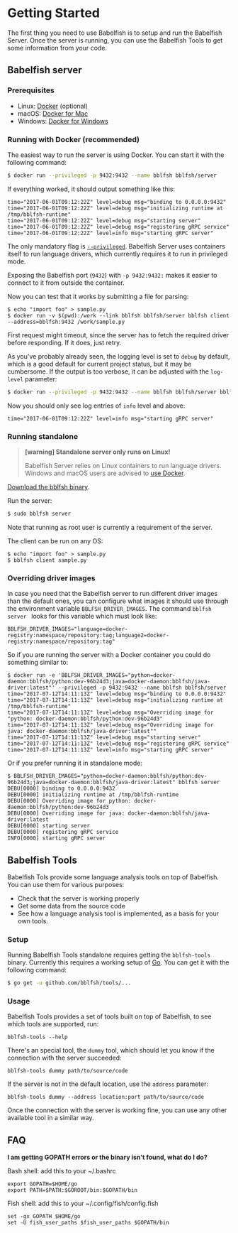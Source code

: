 # Getting Started

The first thing you need to use Babelfish is to setup and run the Babelfish
Server. Once the server is running, you can use the Babelfish Tools to get some
information from your code.

## Babelfish server

### Prerequisites

- Linux: [Docker](https://www.docker.com/community-edition) (optional)
- macOS: [Docker for Mac](https://www.docker.com/docker-mac)
- Windows: [Docker for Windows](https://www.docker.com/docker-windows)

### Running with Docker (recommended)

The easiest way to run the server is using Docker. You can start it with the
following command:

```bash
$ docker run --privileged -p 9432:9432 --name bblfsh bblfsh/server
```

If everything worked, it should output something like this:

```
time="2017-06-01T09:12:22Z" level=debug msg="binding to 0.0.0.0:9432"
time="2017-06-01T09:12:22Z" level=debug msg="initializing runtime at /tmp/bblfsh-runtime"
time="2017-06-01T09:12:22Z" level=debug msg="starting server"
time="2017-06-01T09:12:22Z" level=debug msg="registering gRPC service"
time="2017-06-01T09:12:22Z" level=info msg="starting gRPC server"
```

The only mandatory flag is [`--privileged`](https://docs.docker.com/engine/reference/run/#runtime-privilege-and-linux-capabilities).
Babelfish Server uses containers itself to run language drivers, which currently
requires it to run in privileged mode.

Exposing the Babelfish port (`9432`) with `-p 9432:9432:` makes it easier to
connect to it from outside the container.

Now you can test that it works by submitting a file for parsing:

```
$ echo "import foo" > sample.py
$ docker run -v $(pwd):/work --link bblfsh bblfsh/server bblfsh client --address=bblfsh:9432 /work/sample.py
```

First request might timeout, since the server has to fetch the required driver
before responding. If it does, just retry.

As you've probably already seen,
the logging level is set to `debug` by default,
which is a good default for current project status,
but it may be cumbersome.
If the output is too verbose,
it can be adjusted with the `log-level` parameter:

```bash
$ docker run --privileged -p 9432:9432 --name bblfsh bblfsh/server bblfsh server --log-level info
```

Now you should only see log entries of `info` level and above:

```
time="2017-06-01T09:12:22Z" level=info msg="starting gRPC server"
```

### Running standalone

> **[warning] Standalone server only runs on Linux!**
>
> Babelfish Server relies on Linux containers to run language drivers. Windows
> and macOS users are advised to [use Docker](#running-with-docker-recommended).

[Download the bblfsh binary](https://github.com/bblfsh/server/releases).

Run the server:

```bash
$ sudo bblfsh server
```

Note that running as root user is currently a requirement of the server.

The client can be run on any OS:

```
$ echo "import foo" > sample.py
$ bblfsh client sample.py
```

### Overriding driver images

In case you need that the Babelfish server to run different driver images than the default ones, you can configure what images it should use through the environment variable `BBLFSH_DRIVER_IMAGES`. The command `bblfsh server ` looks for this variable which must look like:

    BBLFSH_DRIVER_IMAGES="language=docker-registry:namespace/repository:tag;language2=docker-registry:namespace/repository:tag"

So if you are running the server with a Docker container you could do something similar to:

```
$ docker run -e 'BBLFSH_DRIVER_IMAGES="python=docker-daemon:bblfsh/python:dev-96b24d3;java=docker-daemon:bblfsh/java-driver:latest"' --privileged -p 9432:9432 --name bblfsh bblfsh/server
time="2017-07-12T14:11:13Z" level=debug msg="binding to 0.0.0.0:9432"
time="2017-07-12T14:11:13Z" level=debug msg="initializing runtime at /tmp/bblfsh-runtime"
time="2017-07-12T14:11:13Z" level=debug msg="Overriding image for "python: docker-daemon:bblfsh/python:dev-96b24d3"
time="2017-07-12T14:11:13Z" level=debug msg="Overriding image for java: docker-daemon:bblfsh/java-driver:latest""
time="2017-07-12T14:11:13Z" level=debug msg="starting server"
time="2017-07-12T14:11:13Z" level=debug msg="registering gRPC service"
time="2017-07-12T14:11:13Z" level=info msg="starting gRPC server"
```
Or if you prefer running it in standalone mode:

```
$ BBLFSH_DRIVER_IMAGES="python=docker-daemon:bblfsh/python:dev-96b24d3;java=docker-daemon:bblfsh/java-driver:latest" bblfsh server
DEBU[0000] binding to 0.0.0.0:9432                      
DEBU[0000] initializing runtime at /tmp/bblfsh-runtime  
DEBU[0000] Overriding image for python: docker-daemon:bblfsh/python:dev-96b24d3
DEBU[0000] Overriding image for java: docker-daemon:bblfsh/java-driver:latest
DEBU[0000] starting server                              
DEBU[0000] registering gRPC service                     
INFO[0000] starting gRPC server
```

## Babelfish Tools

Babelfish Tols provide some language analysis tools on top of Babelfish. You can
use them for various purposes:

- Check that the server is working properly
- Get some data from the source code
- See how a language analysis tool is implemented, as a basis for your own
  tools.


### Setup

Running Babelfish Tools standalone requires getting the `bblfsh-tools`
binary. Currently this requires a working setup of
[Go](https://golang.org/doc/install). You can get it with the following command:

```bash
$ go get -u github.com/bblfsh/tools/...
```

### Usage

Babelfish Tools provides a set of tools built on top of Babelfish, to
see which tools are supported, run:

`bblfsh-tools --help`

There's an special tool, the `dummy` tool, which should let you know if the
connection with the server succeeded:

`bblfsh-tools dummy path/to/source/code`

If the server is not in the default location, use the `address` parameter:

`bblfsh-tools dummy --address location:port path/to/source/code`

Once the connection with the server is working fine, you can use any other
available tool in a similar way.

## FAQ

**I am getting GOPATH errors or the binary isn't found, what do I do?**

Bash shell: add this to your ~/.bashrc
```
export GOPATH=$HOME/go
export PATH=$PATH:$GOROOT/bin:$GOPATH/bin
```

Fish shell: add this to your ~/.config/fish/config.fish
```
set -gx GOPATH $HOME/go
set -U fish_user_paths $fish_user_paths $GOPATH/bin
```
